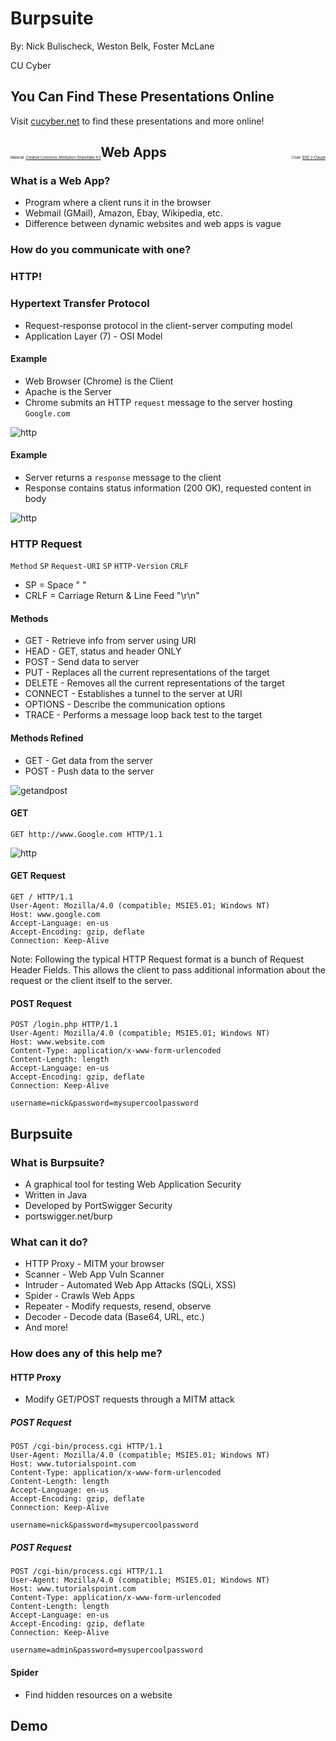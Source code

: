 # Burpsuite

By: Nick Bulischeck, Weston Belk, Foster McLane

CU Cyber


## You Can Find These Presentations Online

Visit [cucyber.net](https://cucyber.net/) to find these presentations and more online!

<span style="padding-top: 6em; font-size: 0.4em; float: left;">Material: <a href="https://tldrlegal.com/license/creative-commons-attribution-sharealike-4.0-international-(cc-by-sa-4.0)">Creative Commons Attribution-ShareAlike 4.0</a></span><span style="padding-top: 6em; font-size: 0.4em; float: right;">Code: <a href="https://tldrlegal.com/license/bsd-2-clause-license-(freebsd)">BSD 2-Clause</a></span>



## Web Apps


### What is a Web App?

* Program where a client runs it in the browser
* Webmail (GMail), Amazon, Ebay, Wikipedia, etc.
* Difference between dynamic websites and web apps is vague


### How do you communicate with one?


### HTTP!


### Hypertext Transfer Protocol

* Request-response protocol in the client-server computing model
* Application Layer (7) - OSI Model


#### Example

* Web Browser (Chrome) is the Client
* Apache is the Server
* Chrome submits an HTTP `request` message to the server hosting `Google.com`

![http](http.png)


#### Example

* Server returns a `response` message to the client
* Response contains status information (200 OK), requested content in body

![http](http.png)


### HTTP Request

`Method` `SP` `Request-URI` `SP` `HTTP-Version` `CRLF`

* SP = Space " "
* CRLF = Carriage Return & Line Feed "\r\n"


#### Methods

* GET - Retrieve info from server using URI
* HEAD - GET, status and header ONLY
* POST - Send data to server
* PUT - Replaces all the current representations of the target
* DELETE - Removes all the current representations of the target
* CONNECT - Establishes a tunnel to the server at URI
* OPTIONS - Describe the communication options
* TRACE - Performs a message loop back test to the target


#### Methods Refined

* GET - Get data from the server
* POST - Push data to the server

![getandpost](getandpost.jpg)


#### GET

`GET http://www.Google.com HTTP/1.1`

![http](http.png)


#### GET Request

```HTTP
GET / HTTP/1.1
User-Agent: Mozilla/4.0 (compatible; MSIE5.01; Windows NT)
Host: www.google.com
Accept-Language: en-us
Accept-Encoding: gzip, deflate
Connection: Keep-Alive
```

Note:
Following the typical HTTP Request format is a bunch of Request Header Fields. This allows the client to pass additional information about the request or the client itself to the server.


#### POST Request

```HTTP
POST /login.php HTTP/1.1
User-Agent: Mozilla/4.0 (compatible; MSIE5.01; Windows NT)
Host: www.website.com
Content-Type: application/x-www-form-urlencoded
Content-Length: length
Accept-Language: en-us
Accept-Encoding: gzip, deflate
Connection: Keep-Alive

username=nick&password=mysupercoolpassword
```



## Burpsuite


### What is Burpsuite?

* A graphical tool for testing Web Application Security
* Written in Java
* Developed by PortSwigger Security
* portswigger.net/burp


### What can it do?

* HTTP Proxy - MITM your browser
* Scanner - Web App Vuln Scanner
* Intruder - Automated Web App Attacks (SQLi, XSS)
* Spider - Crawls Web Apps
* Repeater - Modify requests, resend, observe
* Decoder - Decode data (Base64, URL, etc.)
* And more!


### How does any of this help me?


#### HTTP Proxy

* Modify GET/POST requests through a MITM attack


##### POST Request

```HTTP
POST /cgi-bin/process.cgi HTTP/1.1
User-Agent: Mozilla/4.0 (compatible; MSIE5.01; Windows NT)
Host: www.tutorialspoint.com
Content-Type: application/x-www-form-urlencoded
Content-Length: length
Accept-Language: en-us
Accept-Encoding: gzip, deflate
Connection: Keep-Alive

username=nick&password=mysupercoolpassword
```


##### POST Request

```HTTP
POST /cgi-bin/process.cgi HTTP/1.1
User-Agent: Mozilla/4.0 (compatible; MSIE5.01; Windows NT)
Host: www.tutorialspoint.com
Content-Type: application/x-www-form-urlencoded
Content-Length: length
Accept-Language: en-us
Accept-Encoding: gzip, deflate
Connection: Keep-Alive

username=admin&password=mysupercoolpassword
```


#### Spider

* Find hidden resources on a website



## Demo
